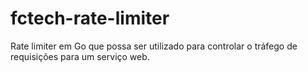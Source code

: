# fctech-rate-limiter
Rate limiter em Go que possa ser utilizado para controlar o tráfego de requisições para um serviço web. 
